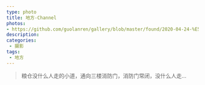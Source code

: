 ```yaml
---
type: photo
title: 地方-Channel
photos:
- https://github.com/guolanren/gallery/blob/master/found/2020-04-24-%E5%9C%B0%E6%96%B9-Channel/%E7%B2%AE%E4%BB%93%E5%B0%8F%E9%81%93.jpg?raw=true
description:
categories:
 - 摄影
tags:
 - 地方
---
```




> 粮仓没什么人走的小道，通向三楼消防门，消防门常闭，没什么人走...